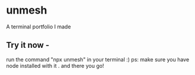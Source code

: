# unmesh
    
A terminal portfolio I made

## Try it now -

run the command "npx unmesh" in your terminal :)
ps: make sure you have node installed with it .
and there you go! 
